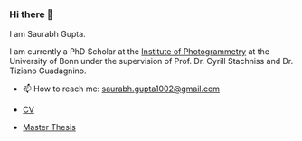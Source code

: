 ### Hi there 👋

I am Saurabh Gupta.

I am currently a PhD Scholar at the [Institute of Photogrammetry](https://www.ipb.uni-bonn.de/people/saurabh-gupta/index.html) at the University of Bonn under the supervision of Prof. Dr. Cyrill Stachniss and Dr. Tiziano Guadagnino.

- 📫 How to reach me: [saurabh.gupta1002@gmail.com](mailto:saurabh.gupta1002@gmail.com)

- [CV](https://github.com/saurabh1002/saurabh1002/files/14633417/cv.pdf)
- [Master Thesis](https://github.com/saurabh1002/saurabh1002/blob/master/SaurabhGuptaMasterThesis.pdf)
